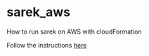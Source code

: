 # sarek_aws
How to run sarek on AWS with cloudFormation

Follow the instructions [here](hackathon.md)
